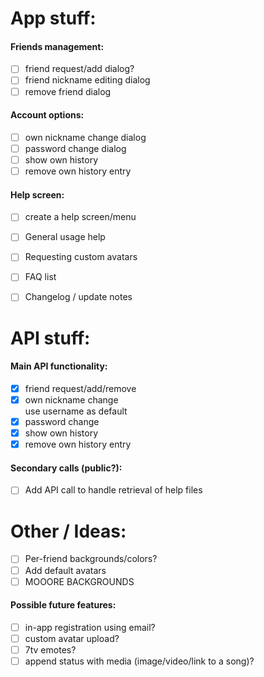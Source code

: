 # App stuff:

#### Friends management:

- [ ] friend request/add dialog?
- [ ] friend nickname editing dialog
- [ ] remove friend dialog

#### Account options:

- [ ] own nickname change dialog
- [ ] password change dialog
- [ ] show own history
- [ ] remove own history entry

#### Help screen:

- [ ] create a help screen/menu

- [ ] General usage help
- [ ] Requesting custom avatars
- [ ] FAQ list
- [ ] Changelog / update notes

# API stuff:

#### Main API functionality:

- [x] friend request/add/remove
- [x] own nickname change<br>use username as default
- [x] password change
- [x] show own history
- [x] remove own history entry

#### Secondary calls (public?):
- [ ] Add API call to handle retrieval of help files


# Other / Ideas:

- [ ] Per-friend backgrounds/colors?
- [ ] Add default avatars
- [ ] MOOORE BACKGROUNDS

#### Possible future features:

- [ ] in-app registration using email?
- [ ] custom avatar upload?
- [ ] 7tv emotes?
- [ ] append status with media (image/video/link to a song)?

